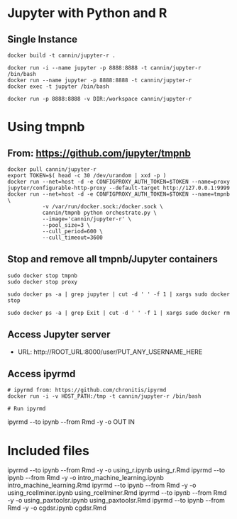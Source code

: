 # Jupyter with Python and R
## Single Instance
```
docker build -t cannin/jupyter-r .

docker run -i --name jupyter -p 8888:8888 -t cannin/jupyter-r /bin/bash
docker run --name jupyter -p 8888:8888 -t cannin/jupyter-r
docker exec -t jupyter /bin/bash

docker run -p 8888:8888 -v DIR:/workspace cannin/jupyter-r
```

# Using tmpnb
## From: https://github.com/jupyter/tmpnb
```
docker pull cannin/jupyter-r
export TOKEN=$( head -c 30 /dev/urandom | xxd -p )
docker run --net=host -d -e CONFIGPROXY_AUTH_TOKEN=$TOKEN --name=proxy jupyter/configurable-http-proxy --default-target http://127.0.0.1:9999
docker run --net=host -d -e CONFIGPROXY_AUTH_TOKEN=$TOKEN --name=tmpnb \
           -v /var/run/docker.sock:/docker.sock \
           cannin/tmpnb python orchestrate.py \
           --image='cannin/jupyter-r' \
           --pool_size=3 \
           --cull_period=600 \
           --cull_timeout=3600        
```

## Stop and remove all tmpnb/Jupyter containers
```
sudo docker stop tmpnb
sudo docker stop proxy

sudo docker ps -a | grep jupyter | cut -d ' ' -f 1 | xargs sudo docker stop 

sudo docker ps -a | grep Exit | cut -d ' ' -f 1 | xargs sudo docker rm
```

## Access Jupyter server
* URL: http://ROOT_URL:8000/user/PUT_ANY_USERNAME_HERE

## Access ipyrmd
```
# ipyrmd from: https://github.com/chronitis/ipyrmd
docker run -i -v HOST_PATH:/tmp -t cannin/jupyter-r /bin/bash

# Run ipyrmd
```
ipyrmd --to ipynb --from Rmd -y -o OUT IN

# Included files
ipyrmd --to ipynb --from Rmd -y -o using_r.ipynb using_r.Rmd
ipyrmd --to ipynb --from Rmd -y -o intro_machine_learning.ipynb intro_machine_learning.Rmd
ipyrmd --to ipynb --from Rmd -y -o using_rcellminer.ipynb using_rcellminer.Rmd
ipyrmd --to ipynb --from Rmd -y -o using_paxtoolsr.ipynb using_paxtoolsr.Rmd
ipyrmd --to ipynb --from Rmd -y -o cgdsr.ipynb cgdsr.Rmd
```
